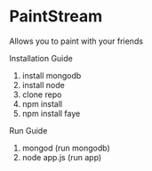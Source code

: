 PaintStream
===========

Allows you to paint with your friends

<p>Installation Guide</p>
<ol>
  <li>install mongodb</li>
  <li>install node</li>
  <li>clone repo</li>
  <li>npm install</li>
  <li>npm install faye</li>
</ol>

<p>Run Guide</p>
<ol>
  <li>mongod (run mongodb)</li>
  <li>node app.js (run app)</li>
</ol>
